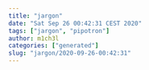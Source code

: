 ```yaml
---
title: "jargon"
date: "Sat Sep 26 00:42:31 CEST 2020"
tags: ["jargon", "pipotron"]
author: m1ch3l
categories: ["generated"]
slug: "jargon/2020-09-26-00:42:31"
---
```



